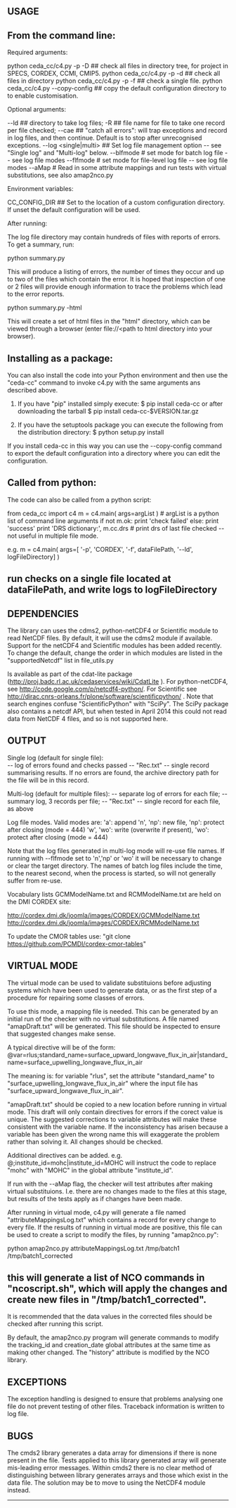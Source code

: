 USAGE
-----

From the command line:
----------------------

Required arguments:

python ceda_cc/c4.py -p <project> -D <directory>  ## check all files in directory tree, for project in SPECS, CORDEX, CCMI, CMIP5.
python ceda_cc/c4.py -p <project> -d <directory>  ## check all files in directory
python ceda_cc/c4.py -p <project> -f <file>       ## check a single file.
python ceda_cc/c4.py --copy-config <dest-dir>     ## copy the default configuration directory to <dest-dir> to enable customisation.

Optional arguments:

  --ld <log file directory>  ## directory to take log files;
  -R <record file name> ## file name for file to take one record per file checked;
  --cae                 ## "catch all errors": will trap exceptions and record
                             in  log files, and then continue. Default is to
                            stop after unrecognised exceptions.
  --log <single|multi>  ## Set log file management option -- see "Single log" and "Multi-log" below.
  --blfmode <mode>      # set mode for batch log file -- see log file modes
  --flfmode <mode>      # set mode for file-level log file -- see log file modes
  --aMap                # Read in some attribute mappings and run tests with virtual substitutions, see also amap2nco.py

Environment variables:

  CC_CONFIG_DIR  ## Set to the location of a custom configuration directory.  If unset the default configuration will be used.

After running:

The log file directory may contain hundreds of files with reports of errors. To get a summary, run:

python summary.py <log file directory>

This will produce a listing of errors, the number of times they occur and up to two of the files which contain the error. It is hoped that inspection of one or 2 files will provide enough information to trace the problems which lead to the error reports.

python summary.py -html <log file directory>

This will create a set of html files in the "html" directory, which can be viewed through a browser (enter file://<path to html directory into your browser).

Installing as a package:
------------------------

You can also install the code into your Python environment and then use the "ceda-cc" command to invoke c4.py with the same arguments ans described above.

 1. If you have "pip" installed simply execute:
    $ pip install ceda-cc
    or after downloading the tarball
    $ pip install ceda-cc-$VERSION.tar.gz

 2. If you have the setuptools package you can execute the following from the distribution directory:
    $ python setup.py install

If you install ceda-cc in this way you can use the --copy-config command to export the default configuration into a directory where you can edit the configuration.


Called from python:
------------------
The code can also be called from a python script:

from ceda_cc import c4
m = c4.main( args=argList )     # argList is a python list of command line arguments
if not m.ok:
  print 'check failed'
else:
  print 'success'
  print 'DRS dictionary:', m.cc.drs    # print drs of last file checked -- not useful in multiple file mode.

e.g.
m = c4.main( args=[ '-p', 'CORDEX', '-f', dataFilePath, '--ld', logFileDirectory] )
## run checks on a single file located at dataFilePath, and write logs to logFileDirectory

DEPENDENCIES
------------

The library can uses the cdms2, python-netCDF4 or Scientific module to read NetCDF files.
By default, it will use the cdms2 module if available. Support for the netCDF4 and Scientific modules has been added recently.
To change the default, change the order in which modules are listed in the "supportedNetcdf" list in file_utils.py

Is available as part of the cdat-lite package (http://proj.badc.rl.ac.uk/cedaservices/wiki/CdatLite ).
For python-netCDF4, see http://code.google.com/p/netcdf4-python/.
For Scientific see http://dirac.cnrs-orleans.fr/plone/software/scientificpython/  . Note that search engines confuse "ScientificPython" with "SciPy". The SciPy package also contains a netcdf API, but when tested in April 2014 this could not read data from NetCDF 4 files, and so is not supported here.

OUTPUT
------

Single log (default for single file):  
  -- log of errors found and checks passed
  -- "Rec.txt" -- single record summarising results. If no errors are found, the archive directory path for the file will be in this record.

Multi-log (default for multiple files):
  -- separate log of errors for each file;
  -- summary log, 3 records per file;
  -- "Rec.txt" -- single record for each file, as above

Log file modes.
Valid modes are: 'a': append
                 'n', 'np': new file, 'np': protect after closing (mode = 444)
                 'w', 'wo': write (overwrite if present), 'wo': protect after closing (mode = 444)

Note that the log files generated in multi-log mode will re-use file names. If running with --flfmode set to 'n','np' or 'wo' it will be necessary to change or clear the target directory. The names of batch log files include the time, to the nearest second, when the process is started, so will not generally suffer from re-use.

Vocabulary lists GCMModelName.txt and RCMModelName.txt are held on the DMI CORDEX site:

  http://cordex.dmi.dk/joomla/images/CORDEX/GCMModelName.txt
  http://cordex.dmi.dk/joomla/images/CORDEX/RCMModelName.txt

To update the CMOR tables use: 
"git clone https://github.com/PCMDI/cordex-cmor-tables"

VIRTUAL MODE
------------

The virtual mode can be used to validate substituions before adjusting systems which have been used to generate data, or as the first step of a procedure for repairing some classes of errors.

To use this mode, a mapping file is needed. This can be generated by an initial run of the checker with no virtual substitutions. A file named "amapDraft.txt" will be generated. This file should be inspected to ensure that suggested changes make sense.

A typical directive will be of the form:
@var=rlus;standard_name=surface_upward_longwave_flux_in_air|standard_name=surface_upwelling_longwave_flux_in_air

The meaning is: for variable "rlus", set the attribute "standard_name" to "surface_upwelling_longwave_flux_in_air" where the input file has "surface_upward_longwave_flux_in_air".

"amapDraft.txt" should be copied to a new location before running in virtual mode. This draft will only contain directives for errors if the corect value is unique. The suggested corrections to variable attributes will make these consistent with the variable name. If the inconsistency has arisen because a variable has been given the wrong name this will exaggerate the problem rather than solving it. All changes should be checked. 

Additional directives can be added. e.g.
@;institute_id=mohc|institute_id=MOHC
will instruct the code to replace "mohc" with "MOHC" in the global attribute "institute_id".

If run with the --aMap flag, the checker will test attributes after making virtual substituions. I.e. there are no changes made to the files at this stage, but results of the tests apply as if changes have been made.

After running in virtual mode, c4.py will generate a file named "attributeMappingsLog.txt" which contains a record for every change to every file. If the results of running in virtual mode are positive, this file can be used to create a script to modify the files, by running "amap2nco.py":

python amap2nco.py attributeMappingsLog.txt /tmp/batch1 /tmp/batch1_corrected
## this will generate a list of NCO commands in "ncoscript.sh", which will apply the changes and create new files in "/tmp/batch1_corrected".

It is recommended that the data values in the corrected files should be checked after running this script.

By default, the amap2nco.py program will generate commands to modify the tracking_id and creation_date global attributes at the same time as making other changed. The "history" attribute is modified by the NCO library. 

EXCEPTIONS
----------
The exception handling is designed to ensure that problems analysing one file do not prevent testing of other files.
Traceback information is written to log file.

BUGS
----
The cmds2 library generates a data array for dimensions if there is none present in the file. Tests applied to this library generated array will generate mis-leading error messages. Within cmds2 there is no clear method of distinguishing between library generates arrays and those which exist in the data file. The solution may be to move to using the NetCDF4 module instead.

----------
